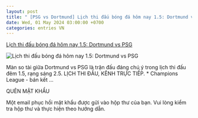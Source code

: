 ```yaml
---
layout: post
title: " [PSG vs Dortmund] Lịch thi đấu bóng đá hôm nay 1.5: Dortmund vs PSG"
date: Wed, 01 May 2024 03:00:00 +0700
categories: entries VN
---
```

[Lịch thi đấu bóng đá hôm nay 1.5: Dortmund vs PSG](https://laodong.vn/lich-thi-dau/lich-thi-dau-bong-da-hom-nay-15-dortmund-vs-psg-1334300.ldo)

![Lịch thi đấu bóng đá hôm nay 1.5: Dortmund vs PSG](https://media-cdn-v2.laodong.vn/storage/newsportal/2024/4/30/1334300/Psg.jpg?w=800&h=420&crop=auto&scale=both)

Màn so tài giữa Dortmund vs PSG là trận đấu đáng chú ý trong lịch thi đấu đêm 1.5, rạng sáng 2.5. LỊCH THI ĐẤU, KÊNH TRỰC TIẾP. * Champions League - bán kết ...

QUÊN MẬT KHẨU

Một email phục hồi mật khẩu được gửi vào hộp thư của bạn. Vui lòng kiểm tra hộp thư và thực hiện theo hướng dẫn.

